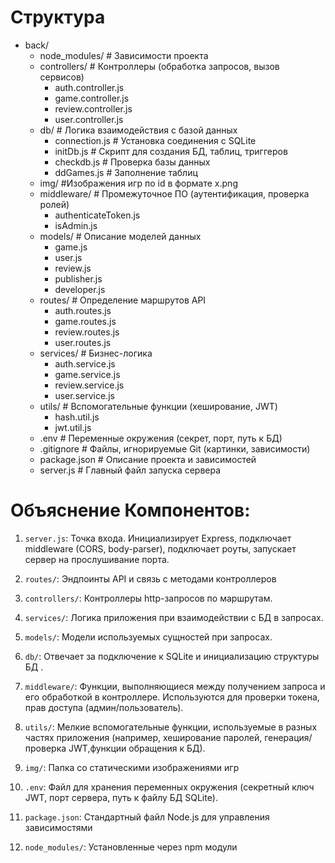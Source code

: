 # Структура 
- back/
  - node_modules/ # Зависимости проекта 
  - controllers/ # Контроллеры (обработка запросов, вызов сервисов)
    - auth.controller.js
    - game.controller.js
    - review.controller.js
    - user.controller.js
  - db/ # Логика взаимодействия с базой данных
    - connection.js # Установка соединения с SQLite
    - initDb.js # Скрипт для создания БД, таблиц, триггеров
    - checkdb.js # Проверка базы данных
    - ddGames.js # Заполнение таблиц
  - img/ #Изображения игр по id в формате x.png
  - middleware/ # Промежуточное ПО (аутентификация, проверка ролей)
    - authenticateToken.js
    - isAdmin.js
  - models/ # Описание моделей данных
    - game.js
    - user.js
    - review.js
    - publisher.js
    - developer.js
  - routes/ # Определение маршрутов API
    - auth.routes.js
    - game.routes.js
    - review.routes.js
    - user.routes.js
  - services/ # Бизнес-логика
    - auth.service.js
    - game.service.js
    - review.service.js
    - user.service.js
  - utils/ # Вспомогательные функции (хеширование, JWT)
    - hash.util.js
    - jwt.util.js
  - .env # Переменные окружения (секрет, порт, путь к БД)
  - .gitignore # Файлы, игнорируемые Git (картинки, зависимости)
  - package.json # Описание проекта и зависимостей
  - server.js # Главный файл запуска сервера

# Объяснение Компонентов:
1. `server.js`: Точка входа. Инициализирует Express, подключает middleware (CORS, body-parser), подключает роуты, запускает сервер на прослушивание порта.
2. `routes/`: Эндпоинты API и связь с методами контроллеров
3. `controllers/`: Контроллеры http-запросов по маршрутам.
4. `services/`: Логика приложения при взаимодействии с БД в запросах.
5. `models/`: Модели используемых сущностей при запросах.
6. `db/`: Отвечает за подключение к SQLite и инициализацию структуры БД .

7. `middleware/`: Функции, выполняющиеся между получением запроса и его обработкой в контроллере. Используются для проверки токена, прав доступа (админ/пользователь).
8. `utils/`: Мелкие вспомогательные функции, используемые в разных частях приложения (например, хеширование паролей, генерация/проверка JWT,функции обращения к БД).
9. `img/`: Папка со статическими изображениями игр


9. `.env`: Файл для хранения переменных окружения (секретный ключ JWT, порт сервера, путь к файлу БД SQLite).
10. `package.json`: Стандартный файл Node.js для управления зависимостями
11. `node_modules/`: Установленные через npm модули